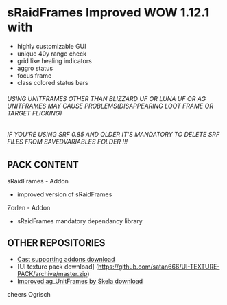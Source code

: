 # sRaidFrames Improved WOW 1.12.1 with

- highly customizable GUI 
- unique 40y range check
- grid like healing indicators
- aggro status
- focus frame
- class colored status bars


######  USING UNITFRAMES OTHER THAN BLIZZARD UF OR LUNA UF OR AG UNITFRAMES MAY CAUSE PROBLEMS(DISAPPEARING LOOT FRAME OR TARGET FLICKING)
###### IF YOU'RE USING SRF 0.85 AND OLDER IT'S MANDATORY TO DELETE SRF FILES FROM SAVEDVARIABLES FOLDER !!!


## PACK CONTENT
sRaidFrames - Addon
- improved version of sRaidFrames

Zorlen - Addon
- sRaidFrames mandatory dependancy library


## OTHER REPOSITORIES
- [Cast supporting addons download](https://github.com/satan666/LazySpell)
- [UI texture pack download] (https://github.com/satan666/UI-TEXTURE-PACK/archive/master.zip)
- [Improved ag_UnitFrames by Skela download](https://github.com/satan666/ag_UnitFrames_Improved)

cheers Ogrisch



